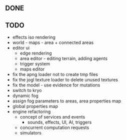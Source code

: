 ## DONE


## TODO
- effects iso rendering
- world - maps - area + connected areas
- editor ui
  - edge rendering
  - area editor - editing terrain, adding agents
  - trigger system
  - maps editor
- fix the apng loader not to create tmp files
- fix the jogl texture loader to delete unused textures
- fix the model - use evidence for mutations
- switch to kryo
- dynamic fog
- assign fog parameters to areas, area properties map
- global properties map
- engine refactoring
  - concept of services and events
    - sounds, effects, UI, AI, triggers
  - concurrent computation requests
  - simulators
